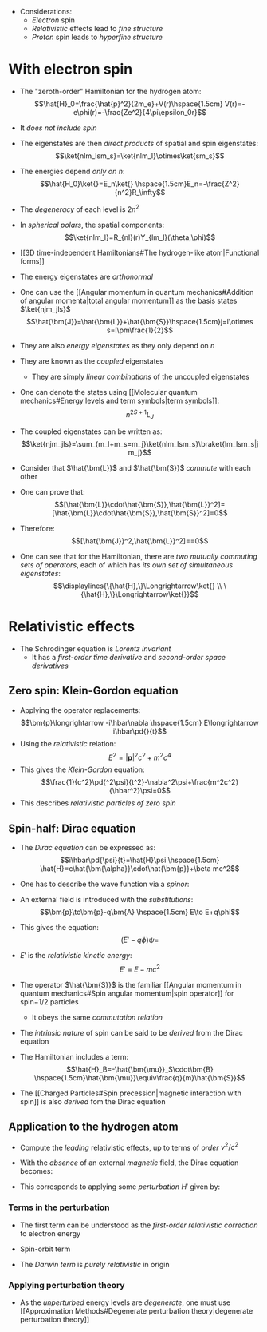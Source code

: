 - Considerations:
	- _Electron_ spin
	- _Relativistic_ effects lead to _fine structure_
	- _Proton_ spin leads to _hyperfine structure_

# With electron spin
- The "zeroth-order" Hamiltonian for the hydrogen atom:
$$\hat{H}_0=\frac{\hat{p}^2}{2m_e}+V(r)\hspace{1.5cm} V(r)=-e\phi(r)=-\frac{Ze^2}{4\pi\epsilon_0r}$$
- It _does not include spin_
- The eigenstates are then _direct products_ of spatial and spin eigenstates:
$$\ket{nlm_lsm_s}=\ket{nlm_l}\otimes\ket{sm_s}$$
- The energies depend _only on_ $n$:
$$\hat{H_0}\ket{}=E_n\ket{} \hspace{1.5cm}E_n=-\frac{Z^2}{n^2}R_\infty$$
- The _degeneracy_ of each level is $2n^2$

- In _spherical polars_, the spatial components:
$$\ket{nlm_l}=R_{nl}(r)Y_{lm_l}(\theta,\phi)$$
- [[3D time-independent Hamiltonians#The hydrogen-like atom|Functional forms]]
- The energy eigenstates are _orthonormal_

- One can use the [[Angular momentum in quantum mechanics#Addition of angular momenta|total angular momentum]] as the basis states $\ket{njm_jls}$
$$\hat{\bm{J}}=\hat{\bm{L}}+\hat{\bm{S}}\hspace{1.5cm}j=l\otimes s=l\pm\frac{1}{2}$$
- They are also _energy eigenstates_ as they only depend on $n$
- They are known as the _coupled_ eigenstates
	- They are simply _linear combinations_ of the uncoupled eigenstates
- One can denote the states using [[Molecular quantum mechanics#Energy levels and term symbols|term symbols]]:
$$n^{2S+1}L_J$$

- The coupled eigenstates can be written as:
$$\ket{njm_jls}=\sum_{m_l+m_s=m_j}\ket{nlm_lsm_s}\braket{lm_lsm_s|jm_j}$$

- Consider that $\hat{\bm{L}}$ and $\hat{\bm{S}}$ _commute_ with each other
- One can prove that:
$$[\hat{\bm{L}}\cdot\hat{\bm{S}},\hat{\bm{L}}^2]=[\hat{\bm{L}}\cdot\hat{\bm{S}},\hat{\bm{S}}^2]=0$$
- Therefore:
$$[\hat{\bm{J}}^2,\hat{\bm{L}}^2]==0$$

- One can see that for the Hamiltonian, there are _two mutually commuting sets of operators_, each of which has _its own set of simultaneous eigenstates_:
$$\displaylines{\{\hat{H},\}\Longrightarrow\ket{} \\ \{\hat{H},\}\Longrightarrow\ket{}}$$

# Relativistic effects
- The Schrodinger equation is _Lorentz invariant_
	- It has a _first-order time derivative_ and _second-order space derivatives_

## Zero spin: Klein-Gordon equation
- Applying the operator replacements:
$$\bm{p}\longrightarrow -i\hbar\nabla \hspace{1.5cm} E\longrightarrow i\hbar\pd{}{t}$$
- Using the _relativistic_ relation:
$$E^2=|\bm{p}|^2c^2+m^2c^4$$
- This gives the _Klein-Gordon_ equation:
$$\frac{1}{c^2}\pd{^2\psi}{t^2}-\nabla^2\psi+\frac{m^2c^2}{\hbar^2}\psi=0$$
- This describes _relativistic particles of zero spin_

## Spin-half: Dirac equation
- The _Dirac equation_ can be expressed as:
$$i\hbar\pd{\psi}{t}=\hat{H}\psi \hspace{1.5cm} \hat{H}=c\hat{\bm{\alpha}}\cdot\hat{\bm{p}}+\beta mc^2$$
- One has to describe the wave function via a _spinor_:

- An external field is introduced with the _substitutions_:
$$\bm{p}\to\bm{p}-q\bm{A} \hspace{1.5cm} E\to E+q\phi$$
- This gives the equation:
$$(E'-q\phi)\psi=$$
- $E'$ is the _relativistic kinetic energy_:
$$E'\equiv E-mc^2$$

- The operator $\hat{\bm{S}}$ is the familiar [[Angular momentum in quantum mechanics#Spin angular momentum|spin operator]] for spin$-1/2$ particles
	- It obeys the same _commutation relation_
- The _intrinsic nature_ of spin can be said to be _derived_ from the Dirac equation
- The Hamiltonian includes a term:
$$\hat{H}_B=-\hat{\bm{\mu}}_S\cdot\bm{B} \hspace{1.5cm}\hat{\bm{\mu}}\equiv\frac{q}{m}\hat{\bm{S}}$$
- The [[Charged Particles#Spin precession|magnetic interaction with spin]] is also _derived_ fom the Dirac equation

## Application to the hydrogen atom
- Compute the _leading_ relativistic effects, up to terms of _order_ $v^2/c^2$
- With the _absence_ of an external _magnetic_ field, the Dirac equation becomes:

- This corresponds to applying some _perturbation_ $H'$ given by:

### Terms in the perturbation
- The first term can be understood as the _first-order relativistic correction_ to electron energy

- Spin-orbit term

- The _Darwin term_ is _purely relativistic_ in origin

### Applying perturbation theory
- As the _unperturbed_ energy levels are _degenerate_, one must use [[Approximation Methods#Degenerate perturbation theory|degenerate perturbation theory]]
